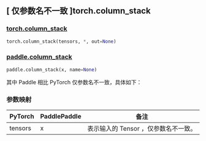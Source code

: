 ## [ 仅参数名不一致 ]torch.column_stack

### [torch.column_stack](https://pytorch.org/docs/stable/generated/torch.column_stack.html#torch.column_stack)

```python
torch.column_stack(tensors, *, out=None)
```

### [paddle.column_stack](https://www.paddlepaddle.org.cn/documentation/docs/zh/develop/api/paddle/column_stack_cn.html)

```python
paddle.column_stack(x, name=None)
```

其中 Paddle 相比 PyTorch 仅参数名不一致，具体如下：

### 参数映射

| PyTorch       | PaddlePaddle | 备注                                                    |
| ------------- | ------------ | ------------------------------------------------------  |
| tensors         | x            | 表示输入的 Tensor ，仅参数名不一致。                        |
